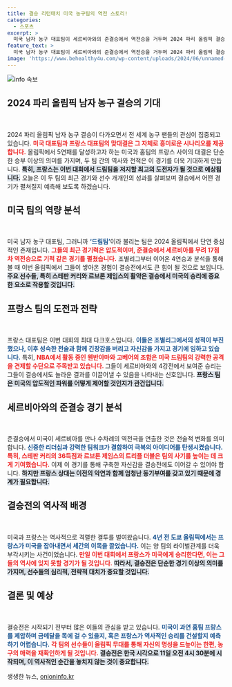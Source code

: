 ```yaml
---
title: 결승 리턴매치 미국 농구팀의 역전 스토리!
categories:
  - 스포츠
excerpt: >
  미국 남자 농구 대표팀이 세르비아와의 준결승에서 역전승을 거두며 2024 파리 올림픽 결승에 진출했다. 11일, 홈팀 프랑스를 상대로 5연패 도전이 시작된다. 과연 드림팀의 위엄을 지킬지, 프랑스의 대반란이 일어날지 관심이 집중된다!
feature_text: >
  미국 남자 농구 대표팀이 세르비아와의 준결승에서 역전승을 거두며 2024 파리 올림픽 결승에 진출했다. 11일, 홈팀 프랑스를 상대로 5연패 도전이 시작된다. 과연 드림팀의 위엄을 지킬지, 프랑스의 대반란이 일어날지 관심이 집중된다!
image: 'https://www.behealthy4u.com/wp-content/uploads/2024/06/unnamed-file.png'
---
```


<p><img src="https://www.behealthy4u.com/wp-content/uploads/2024/06/unnamed-file.png" alt="info 속보" /></p>

<h2 data-ke-size="size26">2024 파리 올림픽 남자 농구 결승의 기대</h2>

<p data-ke-size="size16">&nbsp;</p>

<p data-ke-size="size16">2024 파리 올림픽 남자 농구 결승이 다가오면서 전 세계 농구 팬들의 관심이 집중되고 있습니다. <b><span style="color: #ee2323;">미국 대표팀과 프랑스 대표팀의 맞대결은 그 자체로 흥미로운 시나리오를 제공합니다.</span></b> 올림픽에서 5연패를 달성하고자 하는 미국과 홈팀의 프랑스 사이의 대결은 단순한 승부 이상의 의미를 가지며, 두 팀 간의 역사와 전적은 이 경기를 더욱 기대하게 만듭니다. <b><span style="background-color: #21538527;">특히, 프랑스는 이번 대회에서 드림팀을 저지할 최고의 도전자가 될 것으로 예상됩니다.</span></b> 오늘은 이 두 팀의 최근 경기와 선수 개개인의 성과를 살펴보며 결승에서 어떤 경기가 펼쳐질지 예측해 보도록 하겠습니다.</p>

<h2 data-ke-size="size26">미국 팀의 역량 분석</h2>

<p data-ke-size="size16">&nbsp;</p>

<p data-ke-size="size16">미국 남자 농구 대표팀, 그러니까 <b><span style="color: #1a5490;">‘드림팀’</span></b>이라 불리는 팀은 2024 올림픽에서 단연 중심적인 존재입니다. <b><span style="color: #ee2323;">그들의 최근 경기력은 압도적이며, 준결승에서 세르비아를 무려 17점차 역전승으로 기적 같은 경기를 펼쳤습니다.</span></b> 조별리그부터 이어온 4연승과 분석을 통해 볼 때 이번 올림픽에서 그들이 쌓아온 경험이 결승전에서도 큰 힘이 될 것으로 보입니다. <b><span style="background-color: #21538527;">주요 선수들, 특히 스테판 커리와 르브론 제임스의 활약은 결승에서 미국의 승리에 중요한 요소로 작용할 것입니다.</span></b></p>

<h2 data-ke-size="size26">프랑스 팀의 도전과 전략</h2>

<p data-ke-size="size16">&nbsp;</p>

<p data-ke-size="size16">프랑스 대표팀은 이번 대회의 최대 다크호스입니다. <b><span style="color: #1a5490;">이들은 조별리그에서의 성적이 부진했으나, 이후 성숙한 전술과 함께 긴장감을 버리고 자신감을 가지고 경기에 임하고 있습니다.</span></b> 특히, <b><span style="color: #ee2323;">NBA에서 활동 중인 웬반야마와 고베어의 조합은 미국 드림팀의 강력한 공격을 견제할 수단으로 주목받고 있습니다. </span></b> 그들이 세르비아와의 4강전에서 보여준 승리는 그들이 결승에서도 놀라운 결과를 이끌어낼 수 있음을 나타내는 신호입니다. <b><span style="background-color: #21538527;">프랑스 팀은 미국의 압도적인 파워를 어떻게 제어할 것인지가 관건입니다.</span></b></p>

<h2 data-ke-size="size26">세르비아와의 준결승 경기 분석</h2>

<p data-ke-size="size16">&nbsp;</p>

<p data-ke-size="size16">준결승에서 미국이 세르비아를 만나 수차례의 역전극을 연출한 것은 전술적 변화를 의미합니다. <b><span style="color: #1a5490;">신중한 리더십과 강력한 팀워크가 결합하여 극복의 아이디어를 탄생시켰습니다.</span></b> <b><span style="color: #ee2323;">특히, 스테판 커리의 36득점과 르브론 제임스의 트리플 더블은 팀의 사기를 높이는 데 크게 기여했습니다.</span></b> 이제 이 경기를 통해 구축한 자신감을 결승전에도 이어갈 수 있어야 합니다. <b><span style="background-color: #21538527;">하지만 프랑스 상대는 이전의 악연과 함께 엄청난 동기부여를 갖고 있기 때문에 경계가 필요합니다.</span></b></p>

<h2 data-ke-size="size26">결승전의 역사적 배경</h2>

<p data-ke-size="size16">&nbsp;</p>

<p data-ke-size="size16">미국과 프랑스는 역사적으로 격렬한 결투를 벌여왔습니다. <b><span style="color: #1a5490;">4년 전 도쿄 올림픽에서는 프랑스가 미국을 잡아내면서 세간의 이목을 끌었습니다.</span></b> 이는 양 팀의 라이벌관계를 더욱 부각시키는 사건이었습니다. <b><span style="color: #ee2323;">만일 이번 대회에서 프랑스가 미국에게 승리한다면, 이는 그들의 역사에 잊지 못할 경기가 될 것입니다.</span></b> <b><span style="background-color: #21538527;">따라서, 결승전은 단순한 경기 이상의 의미를 가지며, 선수들의 심리적, 전략적 대치가 중요할 것입니다.</span></b></p>

<h2 data-ke-size="size26">결론 및 예상</h2>

<p data-ke-size="size16">&nbsp;</p>

<p data-ke-size="size16">결승전은 시작되기 전부터 많은 이들의 관심을 받고 있습니다. <b><span style="color: #1a5490;">미국이 과연 홈팀 프랑스를 제압하며 금메달을 목에 걸 수 있을지, 혹은 프랑스가 역사적인 승리를 건설할지 예측하기 어렵습니다.</span></b> <b><span style="color: #ee2323;">각 팀의 선수들이 올림픽 무대를 통해 자신의 명성을 드높이는 한편, 농구의 매력을 재확인하게 될 것입니다.</span></b> <b><span style="background-color: #21538527;">결승전은 한국 시각으로 11일 오전 4시 30분에 시작되며, 이 역사적인 순간을 놓치지 않는 것이 중요합니다.</span></b></p>
생생한 뉴스, <a href="https://onioninfo.kr" rel="dofollow">onioninfo.kr</a>


